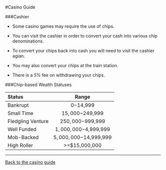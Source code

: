 #Casino Guide

###Cashier

* Some casino games may require the use of chips.

* You can visit the cashier in order to convert your cash into various chip denominations.

* To convert your chips back into cash you will need to visit the cashier agian.

* You may also convert your chips at the train station.

* There is a *5%* fee on withdrawing your chips.

###Chip-based Wealth Statuses

|**Status** | **Range**|
|:-------   | :---------------:
|Bankrupt   | $0-$14,999 |
|Small Time  | $15,000-$249,999 |
|Fledgling Venture   | $250,000-$999,999 |
|Well Funded   | $1,000,000-$4,999,999 |
|Mob-Backed   | $5,000,000-$14,999,999 |
|High Roller | >=$15,000,000 |

---

[Back to the casino guide](casino-main.md)

